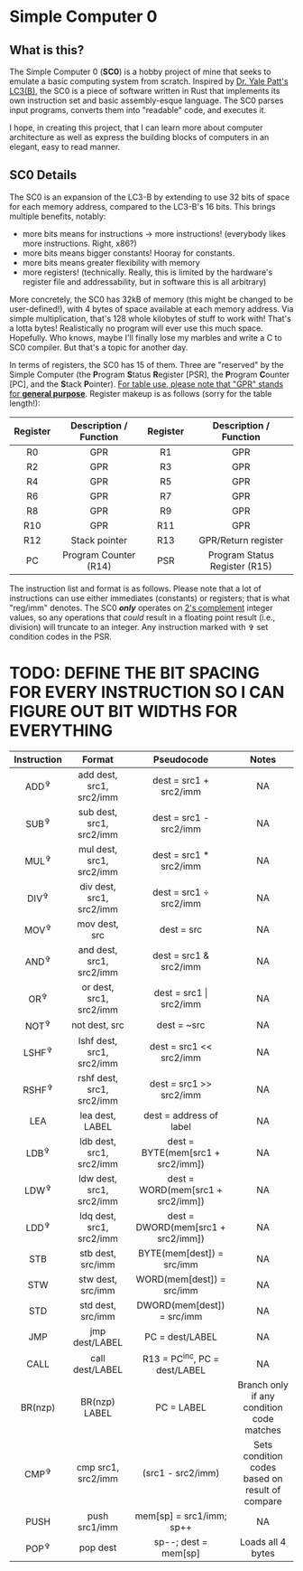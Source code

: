 # **S**imple **C**omputer 0

## What is this?

The Simple Computer 0 (**SC0**) is a hobby project of mine that seeks to emulate a basic computing system from scratch. Inspired by [Dr. Yale Patt's LC3(B)](https://users.ece.utexas.edu/~patt/), the SC0 is a piece of software written in Rust that implements its own instruction set and basic assembly-esque language. The SC0 parses input programs, converts them into "readable" code, and executes it.

I hope, in creating this project, that I can learn more about computer architecture as well as express the building blocks of computers in an elegant, easy to read manner.

## SC0 Details

The SC0 is an expansion of the LC3-B by extending to use 32 bits of space for each memory address, compared to the LC3-B's 16 bits. This brings multiple benefits, notably:

- more bits means for instructions -> more instructions! (everybody likes more instructions. Right, x86?)
- more bits means bigger constants! Hooray for constants.
- more bits means greater flexibility with memory
- more registers! (technically. Really, this is limited by the hardware's register file and addressability, but in software this is all arbitrary)

More concretely, the SC0 has 32kB of memory (this might be changed to be user-defined!), with 4 bytes of space available at each memory address. Via simple multiplication, that's 128 whole kilobytes of stuff to work with! That's a lotta bytes! Realistically no program will ever use this much space. Hopefully. Who knows, maybe I'll finally lose my marbles and write a C to SC0 compiler. But that's a topic for another day.

In terms of registers, the SC0 has 15 of them. Three are "reserved" by the Simple Computer (the **P**rogram **S**tatus **R**egister [PSR], the **P**rogram **C**ounter [PC], and the **S**tack **P**ointer). <ins>For table use, please note that "GPR" stands for **general purpose**</ins>. Register makeup is as follows (sorry for the table length!):

| Register | Description / Function | Register |    Description / Function     |
| :------: | :--------------------: | :------: | :---------------------------: |
|    R0    |          GPR           |    R1    |              GPR              |
|    R2    |          GPR           |    R3    |              GPR              |
|    R4    |          GPR           |    R5    |              GPR              |
|    R6    |          GPR           |    R7    |              GPR              |
|    R8    |          GPR           |    R9    |              GPR              |
|   R10    |          GPR           |   R11    |              GPR              |
|   R12    |     Stack pointer      |   R13    |      GPR/Return register      |
|    PC    | Program Counter (R14)  |   PSR    | Program Status Register (R15) |

The instruction list and format is as follows. Please note that a lot of instructions can use either immediates (constants) or registers; that is what "reg/imm" denotes. The SC0 ***only*** operates on [2's complement](https://www.cs.cornell.edu/~tomf/notes/cps104/twoscomp.html) integer values, so any operations that *could* result in a floating point result (i.e., division) will truncate to an integer. Any instruction marked with ✞ set condition codes in the PSR.

# TODO: DEFINE THE BIT SPACING FOR EVERY INSTRUCTION SO I CAN FIGURE OUT BIT WIDTHS FOR EVERYTHING

|   Instruction    |          Format           |               Pseudocode                |                      Notes                      |
| :--------------: | :-----------------------: | :-------------------------------------: | :---------------------------------------------: |
| ADD<sup>✞</sup>  | add dest, src1, src2/imm  |         dest = src1 + src2/imm          |                       NA                        |
| SUB<sup>✞</sup>  | sub dest, src1, src2/imm  |         dest = src1 - src2/imm          |                       NA                        |
| MUL<sup>✞</sup>  | mul dest, src1, src2/imm  |         dest = src1 * src2/imm          |                       NA                        |
| DIV<sup>✞</sup>  | div dest, src1, src2/imm  |         dest = src1 ÷ src2/imm          |                       NA                        |
| MOV<sup>✞</sup>  |       mov dest, src       |               dest = src                |                       NA                        |
| AND<sup>✞</sup>  | and dest, src1, src2/imm  |         dest = src1 & src2/imm          |                       NA                        |
|  OR<sup>✞</sup>  |  or dest, src1, src2/imm  |         dest = src1 \| src2/imm         |                       NA                        |
| NOT<sup>✞</sup>  |       not dest, src       |               dest = ~src               |                       NA                        |
| LSHF<sup>✞</sup> | lshf dest, src1, src2/imm |         dest = src1 << src2/imm         |                       NA                        |
| RSHF<sup>✞</sup> | rshf dest, src1, src2/imm |         dest = src1 >> src2/imm         |                       NA                        |
|       LEA        |      lea dest, LABEL      |         dest = address of label         |                       NA                        |
| LDB<sup>✞</sup>  | ldb dest, src1, src2/imm  |    dest = BYTE(mem[src1 + src2/imm])    |                       NA                        |
| LDW<sup>✞</sup>  | ldw dest, src1, src2/imm  |    dest = WORD(mem[src1 + src2/imm])    |                       NA                        |
| LDD<sup>✞</sup>  | ldq dest, src1, src2/imm  |   dest = DWORD(mem[src1 + src2/imm])    |                       NA                        |
|       STB        |     stb dest, src/imm     |        BYTE(mem[dest]) = src/imm        |                       NA                        |
|       STW        |     stw dest, src/imm     |        WORD(mem[dest]) = src/imm        |                       NA                        |
|       STD        |     std dest, src/imm     |       DWORD(mem[dest]) = src/imm        |                       NA                        |
|       JMP        |      jmp dest/LABEL       |             PC = dest/LABEL             |                       NA                        |
|       CALL       |      call dest/LABEL      | R13 = PC<sup>inc</sup>, PC = dest/LABEL |                       NA                        |
|     BR(nzp)      |       BR(nzp) LABEL       |               PC = LABEL                |    Branch only if any condition code matches    |
| CMP<sup>✞</sup>  |    cmp src1, src2/imm     |            (src1 - src2/imm)            | Sets condition codes based on result of compare |
|       PUSH       |       push src1/imm       |        mem[sp] = src1/imm; sp++         |                       NA                        |
| POP<sup>✞</sup>  |         pop dest          |          sp--; dest = mem[sp]           |                Loads all 4 bytes                |
